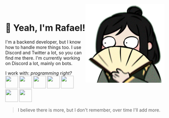 <img align="right" width="250px" style="margin-top:-20px" src="https://github.com/RafaelWasFound/RafaelWasFound/blob/dev/Mini_Avatar.png?raw=true">


# 👋 Yeah, I'm Rafael!
I'm a backend developer, but I know how to handle more things too. I use Discord and Twitter a lot, so you can find me there. I'm currently working on Discord a lot, mainly on bots.

I work with: *programming right?* </br>
<img src="https://cdn.jsdelivr.net/gh/devicons/devicon/icons/nodejs/nodejs-original.svg" width="40" height="40" />
<img src="https://cdn.jsdelivr.net/gh/devicons/devicon/icons/javascript/javascript-original.svg" width="40" height="40" />
<img src="https://cdn.jsdelivr.net/gh/devicons/devicon/icons/typescript/typescript-original.svg" width="40" height="40" />
<img src="https://cdn.jsdelivr.net/gh/devicons/devicon/icons/python/python-original-wordmark.svg" width="40" height="40" />
<img src="https://cdn.jsdelivr.net/gh/devicons/devicon/icons/ruby/ruby-original-wordmark.svg" width="40" height="40" />
<img src="https://cdn.jsdelivr.net/gh/devicons/devicon/icons/react/react-original-wordmark.svg" width="40" height="40" />
<img src="https://cdn.jsdelivr.net/gh/devicons/devicon/icons/nextjs/nextjs-original-wordmark.svg" width="40" height="40" />
> I believe there is more, but I don't remember, over time I'll add more.
